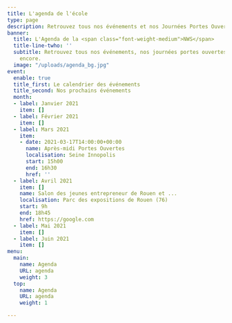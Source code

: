 ```yaml
---
title: L'agenda de l'école
type: page
description: Retrouvez tous nos événements et nos Journées Portes Ouvertes
banner:
  title: L'Agenda de la <span class="font-weight-medium">NWS</span>
  title-line-twho: ''
  subtitle: Retrouvez tous nos événements, nos journées portes ouvertes et bien plus
    encore.
  image: "/uploads/agenda_bg.jpg"
event:
  enable: true
  title_first: Le calendrier des événements
  title_second: Nos prochains événements
  month:
  - label: Janvier 2021
    item: []
  - label: Février 2021
    item: []
  - label: Mars 2021
    item:
    - date: 2021-03-17T14:00:00+00:00
      name: Après-midi Portes Ouvertes
      localisation: Seine Innopolis
      start: 15h00
      end: 16h30
      href: ''
  - label: Avril 2021
    item: []
    name: Salon des jeunes entrepreneur de Rouen et ...
    localisation: Parc des expositions de Rouen (76)
    start: 9h
    end: 18h45
    href: https://google.com
  - label: Mai 2021
    item: []
  - label: Juin 2021
    item: []
menu:
  main:
    name: Agenda
    URL: agenda
    weight: 3
  top:
    name: Agenda
    URL: agenda
    weight: 1

---
```

